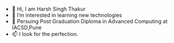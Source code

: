 - 👋 Hi, I am Harsh Singh Thakur
- 👀 I’m interested in learning new technologies
- 🌱 Persuing Post Graduation Diploma in Advanced Computing at IACSD,Pune
- 📫 I look for the perfection.

<!---
harshthakur123/harshthakur123 is a ✨ special ✨ repository because its `README.md` (this file) appears on your GitHub profile.
You can click the Preview link to take a look at your changes.
--->
